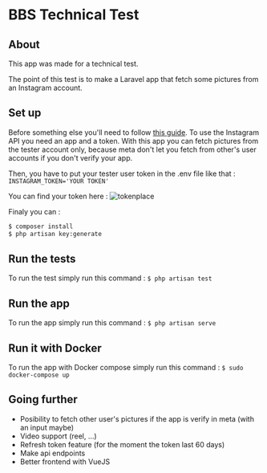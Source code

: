# BBS Technical Test

## About
This app was made for a technical test.

The point of this test is to make a Laravel app that fetch some pictures from an Instagram account.

## Set up
Before something else you'll need to follow [this guide](https://developers.facebook.com/docs/instagram-basic-display-api/getting-started).
To use the Instagram API you need an app and a token.
With this app you can fetch pictures from the tester account only, because meta don't let you fetch from other's user accounts if you don't verify your app.

Then, you have to put your tester user token in the .env file like that :
```INSTAGRAM_TOKEN='YOUR TOKEN'```

You can find your token here :
![tokenplace](resources/doc_img/token.png)

Finaly you can :
```bash
$ composer install
$ php artisan key:generate
```

## Run the tests
To run the test simply run this command :
```$ php artisan test```

## Run the app
To run the app simply run this command :
```$ php artisan serve```

## Run it with Docker
To run the app with Docker compose simply run this command :
```$ sudo docker-compose up```

## Going further
- Posibility to fetch other user's pictures if the app is verify in meta (with an input maybe)
- Video support (reel, ...)
- Refresh token feature (for the moment the token last 60 days)
- Make api endpoints
- Better frontend with VueJS
